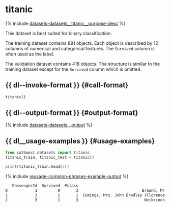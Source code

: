 # titanic

{% include [datasets-datasets__titanic__purpose-desc](../_includes/work_src/reusage-python/datasets__titanic__purpose-desc.md) %}


This dataset is best suited for binary classification.

The training dataset contains 891 objects. Each object is described by 12 columns of numerical and categorical features. The `Survived` column is often used as the label.

The validation dataset contains 418 objects. The structure is similar to the training dataset except for the `Survived` column which is omitted.

## {{ dl--invoke-format }} {#call-format}

```python
titanic()
```

## {{ dl--output-format }} {#output-format}

{% include [datasets-datasets__output](../_includes/work_src/reusage-python/datasets__output.md) %}


## {{ dl__usage-examples }} {#usage-examples}

```python
from catboost.datasets import titanic
titanic_train, titanic_test = titanic()

print(titanic_train.head(3))
```

{% include [reusage-common-phrases-example-output](../_includes/work_src/reusage-common-phrases/example-output.md) %}


```bash
   PassengerId  Survived  Pclass                                               Name     Sex   Age  SibSp  Parch            Ticket     Fare Cabin Embarked
0            1         0       3                            Braund, Mr. Owen Harris    male  22.0      1      0         A/5 21171   7.2500   NaN        S
1            2         1       1  Cumings, Mrs. John Bradley (Florence Briggs Th...  female  38.0      1      0          PC 17599  71.2833   C85        C
2            3         1       3                             Heikkinen, Miss. Laina  female  26.0      0      0  STON/O2. 3101282   7.9250   NaN        S
```

